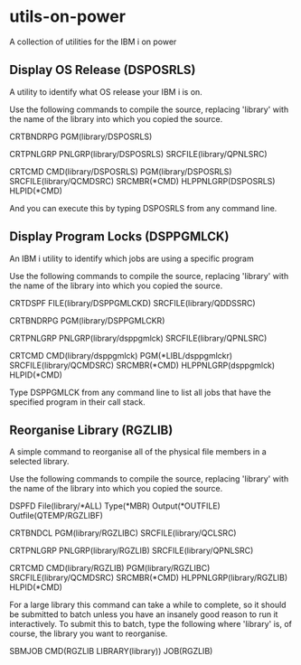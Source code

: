 utils-on-power
==============
A collection of utilities for the IBM i on power


Display OS Release (DSPOSRLS)
-----------------------------
A utility to identify what OS release your IBM i is on.

Use the following commands to compile the source, replacing 'library' with the name of the library into which you copied the source.

CRTBNDRPG PGM(library/DSPOSRLS)

CRTPNLGRP PNLGRP(library/DSPOSRLS) SRCFILE(library/QPNLSRC)

CRTCMD CMD(library/DSPOSRLS) PGM(library/DSPOSRLS) SRCFILE(library/QCMDSRC) SRCMBR(*CMD) HLPPNLGRP(DSPOSRLS) HLPID(*CMD)

And you can execute this by typing DSPOSRLS from any command line.


Display Program Locks (DSPPGMLCK)
---------------------------------
An IBM i utility to identify which jobs are using a specific program

Use the following commands to compile the source, replacing 'library' with the name of the library into which you copied the source.

CRTDSPF FILE(library/DSPPGMLCKD) SRCFILE(library/QDDSSRC)

CRTBNDRPG PGM(library/DSPPGMLCKR)

CRTPNLGRP PNLGRP(library/dsppgmlck) SRCFILE(library/QPNLSRC)

CRTCMD CMD(library/dsppgmlck) PGM(*LIBL/dsppgmlckr) SRCFILE(library/QCMDSRC) SRCMBR(*CMD) HLPPNLGRP(dsppgmlck) HLPID(*CMD)

Type DSPPGMLCK from any command line to list all jobs that have the specified program in their call stack.


Reorganise Library (RGZLIB)
---------------------------
A simple command to reorganise all of the physical file members in a selected library.

Use the following commands to compile the source, replacing 'library' with the name of the library into which you copied the source. 

DSPFD File(library/*ALL) Type(*MBR) Output(*OUTFILE) Outfile(QTEMP/RGZLIBF)

CRTBNDCL PGM(library/RGZLIBC) SRCFILE(library/QCLSRC) 

CRTPNLGRP PNLGRP(library/RGZLIB) SRCFILE(library/QPNLSRC)

CRTCMD CMD(library/RGZLIB) PGM(library/RGZLIBC) SRCFILE(library/QCMDSRC) SRCMBR(*CMD) HLPPNLGRP(library/RGZLIB) HLPID(*CMD)

For a large library this command can take a while to complete, so it should be submitted to batch unless you have an insanely good reason to run it interactively. To submit this to batch, type the following where 'library' is, of course, the library you want to reorganise.

SBMJOB CMD(RGZLIB LIBRARY(library)) JOB(RGZLIB)
